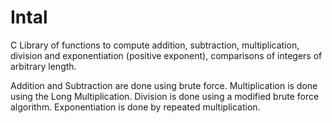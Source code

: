 # Intal
C Library of functions to compute addition, subtraction, multiplication, division  and exponentiation (positive exponent), comparisons of integers of arbitrary length.

Addition and Subtraction are done using brute force. 
Multiplication is done using the Long Multiplication.
Division is done using a modified brute force algorithm.
Exponentiation is done by repeated multiplication.
